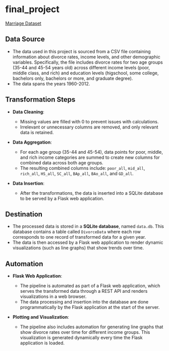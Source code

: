 # final_project
[Marriage Dataset](http://127.0.0.1:5000/)


## Data Source
- The data used in this project is sourced from a CSV file containing information about divorce rates, income levels, and other demographic variables. Specifically, the file includes divorce rates for two age groups (35-44 and 45-54 years old) across different income levels (poor, middle class, and rich) and education levels (higschool, some college, bachelors only, bachelors or more, and graduate degree).
- The data spans the years 1960-2012.

## Transformation Steps
- **Data Cleaning**: 
  - Missing values are filled with 0 to prevent issues with calculations.
  - Irrelevant or unnecessary columns are removed, and only relevant data is retained.
  
- **Data Aggregation**: 
  - For each age group (35-44 and 45-54), data points for poor, middle, and rich income categories are summed to create new columns for combined data across both age groups.
  - The resulting combined columns include: `poor_all`, `mid_all`, `rich_all`, `HS_all`, `SC_all`, `BAp_all`, `BAo_all`, and `GD_all`.

- **Data Insertion**: 
  - After the transformations, the data is inserted into a SQLite database to be served by a Flask web application.

## Destination
- The processed data is stored in a **SQLite database**, named `data.db`. This database contains a table called `DivorceData` where each row corresponds to one record of transformed data for a given year.
- The data is then accessed by a Flask web application to render dynamic visualizations (such as line graphs) that show trends over time.

## Automation
- **Flask Web Application**: 
  - The pipeline is automated as part of a Flask web application, which serves the transformed data through a REST API and renders visualizations in a web browser.
  - The data processing and insertion into the database are done programmatically by the Flask application at the start of the server.

- **Plotting and Visualization**: 
  - The pipeline also includes automation for generating line graphs that show divorce rates over time for different income groups. This visualization is generated dynamically every time the Flask application is loaded.
  
